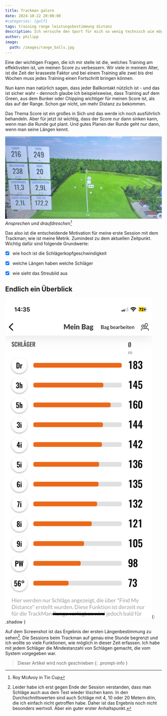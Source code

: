 ```yaml
---
title: Trackman galore
date: 2024-10-22 20:00:00
#categories: [golf]
tags: training range leistungsbestimmung distanz
description: Ich versuche den Sport für mich so wenig technisch wie möglich zu gestalten. Aber, wie wenn nicht mit dem Trackman kann ich genau wissen, wie mein Schlagmuster aussieht?
author: philipp
image:
  path: /images/range_balls.jpg
---
```


Eine der wichtigen Fragen, die ich mir stelle ist die, welches Training am effektivsten ist, um meinen Score zu verbessern. Wir viele in meinem Alter, ist die Zeit der krasseste Faktor und bei einem Training alle zwei bis drei Wochen muss jedes Training einen Fortschritt bringen können.

Nun kann man natürlich sagen, dass jeder Ballkontakt nützlich ist - und das ist sicher wahr - dennoch glaube ich beispielsweise, dass Training auf dem Green, aus dem Bunker oder Chipping wichtiger für meinen Score ist, als das auf der Range. Schon gar nicht, um mehr Distanz zu bekommen.

Das Thema Score ist ein großes in Sich und das werde ich noch ausführlich behandeln. Aber für jetzt ist wichtig, dass der Score nur dann sinken kann, wenn man die Runde gut plant. Und gutes Planen der Runde geht nur dann, wenn man seine Längen kennt.

![Flaghunting](/images/trackman_screenshot.jpg) _Ansprechen und draufdreschen[^1]_

Das also ist die entscheidende Motivation für meine erste Session mit dem Trackman; wie ist meine Metrik. Zumindest zu dem aktuellen Zeitpunkt. Wichtig dafür sind folgende Grundwerte:

- [x] wie hoch ist die Schlägerkopfgeschwindigkeit
- [x] welche Längen haben welche Schläger
- [x] wie sieht das Streubild aus


## Endlich ein Überblick
![Flaghunting](/images/bag_241022.jpg){: .shadow }

Auf dem Screenshot ist das Ergebnis der ersten Längenbestimmung zu sehen[^2].
Die Sessions beim Trackman auf genau eine Stunde begrenzt und ich wollte so viele Funktionen, wie möglich in dieser Zeit erfassen. Ich habe mit jedem Schläger die Mindestanzahl von Schlägen gemacht, die vom System vorgegeben war.

> Dieser Artikel wird noch geschrieben
{: .prompt-info }


[^1]: Roy McAvoy in Tin Cup
[^2]: Leider habe ich erst gegen Ende der Session verstanden, dass man Schläge auch aus dem Test wieder löschen kann. In den Durchschnittswerten sind auch Schläge mit 4, 10 oder 20 Metern drin, die ich einfach nicht getroffen habe. Daher ist das Ergebnis noch nicht besonders wertvoll. Aber ein guter erster Anhaltspunkt.